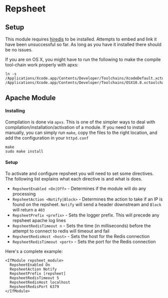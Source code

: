 # Repsheet

## Setup

This module requires [hiredis](https://github.com/redis/hiredis) to be installed. Attempts to embed and link it have been unsuccessful so far. As long as you have it installed there should be no issues.

If you are on OS X, you might have to run the following to make the compile tool-chain work properly with apxs:

```
ln -s /Applications/Xcode.app/Contents/Developer/Toolchains/XcodeDefault.xctoolchain/ /Applications/Xcode.app/Contents/Developer/Toolchains/OSX10.8.xctoolchain
```


## Apache Module

#### Installing

Compilation is done via `apxs`. This is one of the simpler ways to deal with compilation/installation/activation of a module. If you need to install manually, you can simply run `make`, copy the files to the right location, and add the configuration in your `httpd.conf`

```
make
sudo make install
```

#### Setup

To activate and configure repsheet you will need to set some directives. The following list explains what each directive is and what is does.

* `RepsheetEnabled <On|Off>` - Determines if the module will do any processing
* `RepsheetAction <Notify|Block>` - Determines the action to take if an IP is found on the repsheet. `Notify` will send a header downstream and `Block` will return a `403`
* `RepsheetPrefix <prefix>` - Sets the logger prefix. This will precede any repsheet apache log lines
* `RepsheetRedisTimeout n` - Sets the time (in milliseconds) before the attempt to connect to redis will timeout and fail
* `RepsheetRedisHost <host>` - Sets the host for the Redis connection
* `RepsheetRedisTimeout <port>` - Sets the port for the Redis connection

Here's a complete example:

```
<IfModule repsheet_module>
  RepsheetEnabled On
  RepsheetAction Notify
  RepsheetPrefix [repsheet]
  RepsheetRedisTimeout 5
  RepsheetRedisHost localhost
  RepsheetRedisPort 6379
</IfModule>
```
